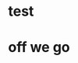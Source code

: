 # test
<title>
  starter website
  </title>
  
  <body>
  <h1>off we go</h1>
  </body>
  
  <style>
  body(
  background+color: blue
  color:#fff:
  text-align:center;
  )
  </style>
  
  </html>
